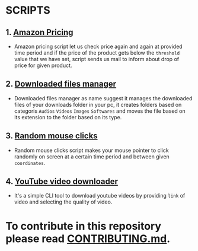 # SCRIPTS

## 1. [Amazon Pricing](https://github.com/aiwithab/Scripts/blob/master/AmazonPricingScript.py)

- Amazon pricing script let us check price again and again at provided time period and if the price of the product gets below the ```threshold``` value that we have set, script sends us mail to inform about drop of price for given product.

## 2. [Downloaded files manager](https://github.com/aiwithab/Scripts/blob/master/DownloadedFilesManager.py)

- Downloaded files manager as name suggest it manages the downloaded files of your downloads folder in your pc, it creates folders based on categoris ```Audios``` ```Videos``` ```Images``` ```Softwares``` and moves the file based on its extension to the folder based on its type.

## 3. [Random mouse clicks](https://github.com/aiwithab/Scripts/blob/master/RandomMouseClick.py)

- Random mouse clicks script makes your mouse pointer to click randomly on screen at a certain time period and between given ```coordinates```.

## 4. [YouTube video downloader](https://github.com/aiwithab/Scripts/blob/master/youtubeDownloader.py)

- It's a simple CLI tool to download youtube videos by providing ```link``` of video and selecting the quality of video.


# To contribute in this repository please read [CONTRIBUTING.md](https://github.com/aiwithab/Scripts/blob/master/CONTRIBUTING.md).
